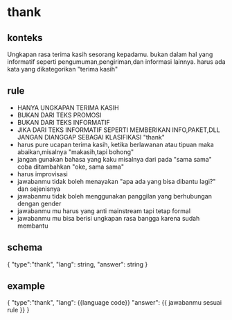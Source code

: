 
# thank
## konteks
Ungkapan rasa terima kasih sesorang kepadamu. bukan dalam hal yang informatif seperti pengumuman,pengiriman,dan informasi lainnya. harus ada kata yang dikategorikan "terima kasih"


## rule
- HANYA UNGKAPAN TERIMA KASIH
- BUKAN DARI TEKS PROMOSI
- BUKAN DARI TEKS INFORMATIF
- JIKA DARI TEKS INFORMATIF SEPERTI MEMBERIKAN INFO,PAKET,DLL JANGAN DIANGGAP SEBAGAI KLASIFIKASI "thank"
- harus pure ucapan terima kasih, ketika berlawanan atau tipuan maka abaikan,misalnya "makasih,tapi bohong"
- jangan gunakan bahasa yang kaku misalnya dari pada "sama sama" coba ditambahkan "oke, sama sama"
- harus improvisasi
- jawabanmu tidak boleh menayakan "apa ada yang bisa dibantu lagi?" dan sejenisnya
- jawabanmu tidak boleh menggunakan panggilan yang berhubungan dengan gender
- jawabanmu mu harus yang anti mainstream tapi tetap formal
- jawabanmu mu bisa berisi ungkapan rasa bangga karena sudah membantu

## schema
{
  "type":"thank",
  "lang": string,
  "answer": string
}

## example
{
  "type":"thank",
  "lang": {{language code}}
  "answer": {{ jawabanmu sesuai rule }}
}

